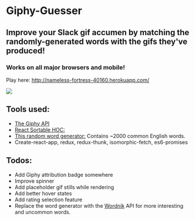 # Giphy-Guesser

## Improve your Slack gif accumen by matching the randomly-generated words with the gifs they've produced!
### Works on all major browsers and mobile!

Play here: http://nameless-fortress-40160.herokuapp.com/

![](http://g.recordit.co/6996CrOJgE.gif)

## Tools used:
* [The Giphy API](https://github.com/Giphy/GiphyAPI)
* [React Sortable HOC:](https://github.com/clauderic/react-sortable-hoc)
* [This random word generator:](https://github.com/punkave/random-words/blob/master/index.js) Contains ~2000 common English words. 
* Create-react-app, redux, redux-thunk, isomorphic-fetch, es6-promises

## Todos:
* Add Giphy attribution badge somewhere
* Improve spinner
* Add placeholder gif stills while rendering
* Add better hover states
* Add rating selection feature
* Replace the word generator with the [Wordnik](http://developer.wordnik.com/) API for more interesting and uncommon words.
